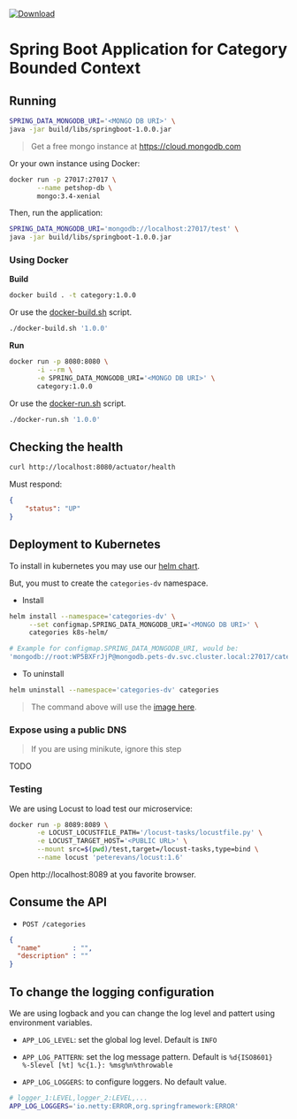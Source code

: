 [ ![Download](https://api.bintray.com/packages/newpetstore/docker/category/images/download.svg) ](https://bintray.com/newpetstore/docker/category/_latestVersion)

# Spring Boot Application for Category Bounded Context

## Running

```bash
SPRING_DATA_MONGODB_URI='<MONGO DB URI>' \
java -jar build/libs/springboot-1.0.0.jar
```

> Get a free mongo instance at https://cloud.mongodb.com

Or your own instance using Docker:

```bash
docker run -p 27017:27017 \
       --name petshop-db \
       mongo:3.4-xenial
```

Then, run the application:

```bash
SPRING_DATA_MONGODB_URI='mongodb://localhost:27017/test' \
java -jar build/libs/springboot-1.0.0.jar
```

### Using Docker

**Build**

```bash
docker build . -t category:1.0.0
```

Or use the [docker-build.sh](./docker-build.sh) script.

```bash
./docker-build.sh '1.0.0'
```

**Run**

```bash
docker run -p 8080:8080 \
       -i --rm \
       -e SPRING_DATA_MONGODB_URI='<MONGO DB URI>' \
       category:1.0.0
```

Or use the [docker-run.sh](./docker-run.sh) script.

```bash
./docker-run.sh '1.0.0'
```

## Checking the health

```bash
curl http://localhost:8080/actuator/health
```

Must respond:

```json
{
    "status": "UP"
}
```

## Deployment to Kubernetes

To install in kubernetes you may use our [helm chart](./k8s-helm).

But, you must to create the `categories-dv` namespace.

- Install
```bash
helm install --namespace='categories-dv' \
     --set configmap.SPRING_DATA_MONGODB_URI='<MONGO DB URI>' \
     categories k8s-helm/
```

```bash
# Example for configmap.SPRING_DATA_MONGODB_URI, would be:
'mongodb://root:WP5BXFrJjP@mongodb.pets-dv.svc.cluster.local:27017/categories?authSource=admin'
```

- To uninstall
```bash
helm uninstall --namespace='categories-dv' categories
```

> The command above will use the
[image here](https://bintray.com/newpetstore/docker/category).

### Expose using a public DNS

> If you are using minikute, ignore this step

TODO

### Testing

We are using Locust to load test our microservice:

```bash
docker run -p 8089:8089 \
       -e LOCUST_LOCUSTFILE_PATH='/locust-tasks/locustfile.py' \
       -e LOCUST_TARGET_HOST='<PUBLIC URL>' \
       --mount src=$(pwd)/test,target=/locust-tasks,type=bind \
       --name locust 'peterevans/locust:1.6'
```

Open http://localhost:8089 at you favorite browser.

## Consume the API

- `POST /categories`
```json
{
  "name"        : "",
  "description" : ""
}
```

## To change the logging configuration

We are using logback and you can change the log level and pattert using
environment variables.

- `APP_LOG_LEVEL`: set the global log level. Default is `INFO`

- `APP_LOG_PATTERN`: set the log message pattern. Default is
`%d{ISO8601} %-5level [%t] %c{1.}: %msg%n%throwable`

- `APP_LOG_LOGGERS`: to configure loggers. No default value.
```bash
# logger_1:LEVEL,logger_2:LEVEL,...
APP_LOG_LOGGERS='io.netty:ERROR,org.springframework:ERROR'
```
